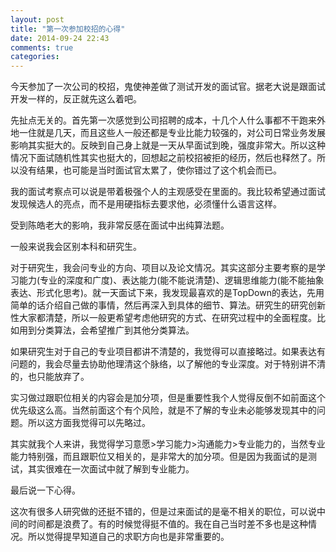 ```yaml
---
layout: post
title: "第一次参加校招的心得"
date: 2014-09-24 22:43
comments: true
categories: 
---
```

今天参加了一次公司的校招，鬼使神差做了测试开发的面试官。据老大说是跟面试开发一样的，反正就先这么着吧。

先扯点无关的。首先第一次感觉到公司招聘的成本，十几个人什么事都不干跑来外地一住就是几天，而且这些人一般还都是专业比能力较强的，对公司日常业务发展影响其实挺大的。反映到自己身上就是一天从早面试到晚，强度非常大。所以这种情况下面试随机性其实也挺大的，回想起之前校招被拒的经历，然后也释然了。所以没有结果，也可能是当时面试官太累了，使你错过了这个机会而已。

<!--more-->

我的面试考察点可以说是带着极强个人的主观感受在里面的。我比较希望通过面试发现候选人的亮点，而不是用硬指标去要求他，必须懂什么语言这样。

受到陈皓老大的影响，我非常反感在面试中出纯算法题。

一般来说我会区别本科和研究生。

对于研究生，我会问专业的方向、项目以及论文情况。其实这部分主要考察的是学习能力(专业的深度和广度)、表达能力(能不能说清楚)、逻辑思维能力(能不能抽象表达、形式化思考)。就一天面试下来，我发现最喜欢的是TopDown的表达，先用简单的话介绍自己做的事情，然后再深入到具体的细节、算法。研究生的研究创新性大家都清楚，所以一般更希望考虑他研究的方式、在研究过程中的全面程度。比如用到分类算法，会希望推广到其他分类算法。

如果研究生对于自己的专业项目都讲不清楚的，我觉得可以直接略过。如果表达有问题的，我会尽量去协助他理清这个脉络，以了解他的专业深度。对于特别讲不清的，也只能放弃了。

实习做过跟职位相关的内容会是加分项，但是重要性我个人觉得反倒不如前面这个优先级这么高。当然前面这个有个风险，就是不了解的专业未必能够发现其中的问题。所以这方面我觉得可以先略过。

其实就我个人来讲，我觉得学习意愿>学习能力>沟通能力>专业能力的，当然专业能力特别强，而且跟职位又相关的，是非常大的加分项。但是因为我面试的是测试，其实很难在一次面试中就了解到专业能力。

最后说一下心得。

这次有很多人研究做的还挺不错的，但是过来面试的是毫不相关的职位，可以说中间的时间都是浪费了。有的时候觉得挺不值的。我在自己当时差不多也是这种情况。所以觉得提早知道自己的求职方向也是非常重要的。